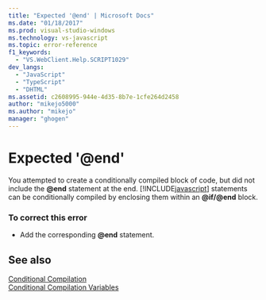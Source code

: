 ```yaml
---
title: "Expected '@end' | Microsoft Docs"
ms.date: "01/18/2017"
ms.prod: visual-studio-windows
ms.technology: vs-javascript
ms.topic: error-reference
f1_keywords: 
  - "VS.WebClient.Help.SCRIPT1029"
dev_langs: 
  - "JavaScript"
  - "TypeScript"
  - "DHTML"
ms.assetid: c2608995-944e-4d35-8b7e-1cfe264d2458
author: "mikejo5000"
ms.author: "mikejo"
manager: "ghogen"
---
```

# Expected '\@end'
You attempted to create a conditionally compiled block of code, but did not include the <strong>@end</strong> statement at the end. [!INCLUDE[javascript](../../javascript/includes/javascript-md.md)] statements can be conditionally compiled by enclosing them within an <strong>@if/@end</strong> block.  
  
### To correct this error  
  
- Add the corresponding <strong>@end</strong> statement.  
  
## See also  
 [Conditional Compilation](/previous-versions/windows/internet-explorer/ie-developer/scripting-articles/121hztk3(v=vs.84))   
 [Conditional Compilation Variables](/previous-versions/windows/internet-explorer/ie-developer/scripting-articles/s59bkzce(v=vs.84))